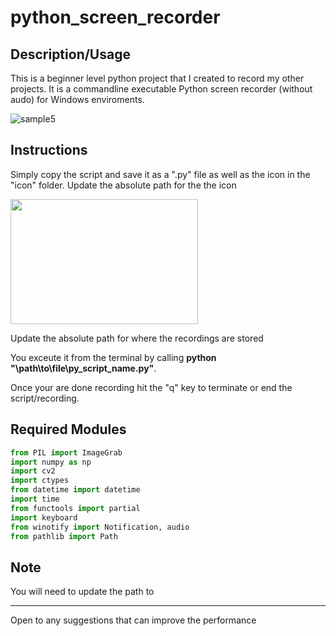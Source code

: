 # python_screen_recorder

## Description/Usage

This is a beginner level python project that I created to record my other projects. It is a commandline executable Python screen recorder (without audo) for Windows enviroments.

![sample5](https://user-images.githubusercontent.com/68747084/230796396-5dcfda01-609c-487e-811c-b21fecf12637.gif)

## Instructions

Simply copy the script and save it as a ".py" file as well as the icon in the "icon" folder.
Update the absolute path for the the icon 

<!-- ![update_for_icon](https://user-images.githubusercontent.com/68747084/230797280-845e9f55-8f6a-4267-a93c-622b5637058c.png ) -->

<img src="https://user-images.githubusercontent.com/68747084/230797280-845e9f55-8f6a-4267-a93c-622b5637058c.png" width="300px" height="200px">


<!-- ![update_for_icon2](https://user-images.githubusercontent.com/68747084/230797281-f2400349-a5a7-4fbc-9214-e1f4da17e074.png) -->

Update the absolute path for where the recordings are stored 

You exceute it from the terminal by calling <b>python "\path\to\file\py_script_name.py"</b>.

Once your are done recording hit the "q" key to terminate or end the script/recording.


## Required Modules
```python
from PIL import ImageGrab 
import numpy as np
import cv2 
import ctypes 
from datetime import datetime 
import time 
from functools import partial
import keyboard
from winotify import Notification, audio
from pathlib import Path
```

## Note

You will need to update the path to 

<hr>
Open to any suggestions that can improve the performance




